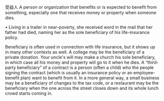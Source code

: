 受益人
 A person or organization that benefits or is expected to benefit
from something, especially one that receives money or property when someone dies. 

• Living in a trailer in near-poverty, she received word in the mail that her father had died, naming her
as the sole beneficiary of his life-insurance policy. 

Beneficiary is often used in connection with life insurance, but it shows up in many other contexts as
well. A college may be the beneficiary of a private donation. Your uncle's will may make a church his
sole beneficiary, in which case all his money and property will go to it when he dies. A “third-party
beneficiary” of a contract is a person (often a child) who the people signing the contract (which is
usually an insurance policy or an employee-benefit plan) want to benefit from it. In a more general
way,  a  small  business  may  be  a  beneficiary  of  changes  to  the  tax  code,  or  a  restaurant  may  be  the
beneficiary when the one across the street closes down and its whole lunch crowd starts coming in.

